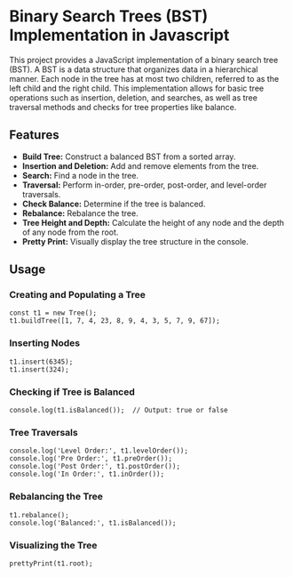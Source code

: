 # Binary Search Trees (BST) Implementation in Javascript

This project provides a JavaScript implementation of a binary search tree (BST). A BST is a data structure that organizes data in a hierarchical manner. Each node in the tree has at most two children, referred to as the left child and the right child. This implementation allows for basic tree operations such as insertion, deletion, and searches, as well as tree traversal methods and checks for tree properties like balance.

## Features

- **Build Tree:** Construct a balanced BST from a sorted array.
- **Insertion and Deletion:** Add and remove elements from the tree.
- **Search:** Find a node in the tree.
- **Traversal:** Perform in-order, pre-order, post-order, and level-order traversals.
- **Check Balance:** Determine if the tree is balanced.
- **Rebalance:** Rebalance the tree.
- **Tree Height and Depth:** Calculate the height of any node and the depth of any node from the root.
- **Pretty Print:** Visually display the tree structure in the console.

## Usage

### Creating and Populating a Tree

```
const t1 = new Tree();
t1.buildTree([1, 7, 4, 23, 8, 9, 4, 3, 5, 7, 9, 67]);
```

### Inserting Nodes

```
t1.insert(6345);
t1.insert(324);
```

### Checking if Tree is Balanced

```
console.log(t1.isBalanced());  // Output: true or false
```

### Tree Traversals

```
console.log('Level Order:', t1.levelOrder());
console.log('Pre Order:', t1.preOrder());
console.log('Post Order:', t1.postOrder());
console.log('In Order:', t1.inOrder());
```

### Rebalancing the Tree

```
t1.rebalance();
console.log('Balanced:', t1.isBalanced());
```

### Visualizing the Tree

```
prettyPrint(t1.root);
```
